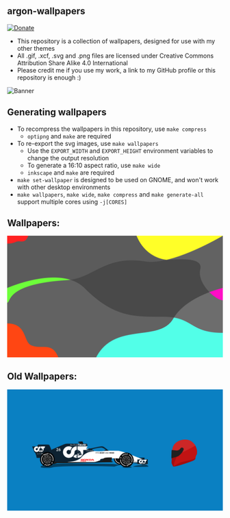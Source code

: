 ## argon-wallpapers
[![Donate](https://img.shields.io/badge/Donate-PayPal-green.svg)](https://paypal.me/stuartahayhurst)
 - This repository is a collection of wallpapers, designed for use with my other themes
 - All .gif, .xcf, .svg and .png files are licensed under Creative Commons Attribution Share Alike 4.0 International
 - Please credit me if you use my work, a link to my GitHub profile or this repository is enough :)

![Banner](docs/Banner.png)

## Generating wallpapers
 - To recompress the wallpapers in this repository, use `make compress`
   - `optipng` and `make` are required
 - To re-export the svg images, use `make wallpapers`
   - Use the `EXPORT_WIDTH` and `EXPORT_HEIGHT` environment variables to change the output resolution
   - To generate a 16:10 aspect ratio, use `make wide`
   - `inkscape` and `make` are required
 - `make set-wallpaper` is designed to be used on GNOME, and won't work with other desktop environments
 - `make wallpapers`, `make wide`, `make compress` and `make generate-all` support multiple cores using `-j[CORES]`

## Wallpapers:
![Wallpapers](docs/Wallpapers.gif)

## Old Wallpapers:
![Wallpapers](docs/Old-Wallpapers.gif)
